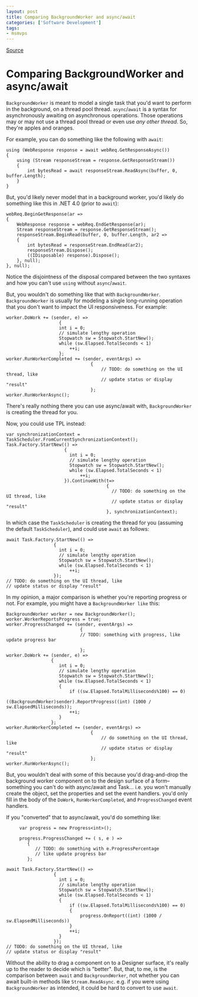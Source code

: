 ```yaml
---
layout: post
title: Comparing BackgroundWorker and async/await
categories: ['Software Development']
tags:
- msmvps
---
```

[Source](http://pr-blog.azurewebsites.net/2014/04/30/comparing-backgroundworker-and-asyncawait/ "Permalink to Comparing BackgroundWorker and async/await")

# Comparing BackgroundWorker and async/await

`BackgroundWorker` is meant to model a single task that you'd want to perform in the background, on a thread pool thread. `async`/`await` is a syntax for asynchronously awaiting on asynchronous operations. Those operations may or may not use a thread pool thread or even use _any other thread_. So, they're apples and oranges.

For example, you can do something like the following with `await`:
    
    
    using (WebResponse response = await webReq.GetResponseAsync())
    {
        using (Stream responseStream = response.GetResponseStream())
        {
            int bytesRead = await responseStream.ReadAsync(buffer, 0, buffer.Length);
        }
    }
    

But, you'd likely never model that in a background worker, you'd likely do something like this in .NET 4.0 (prior to `await`):
    
    
    webReq.BeginGetResponse(ar =>
    {
        WebResponse response = webReq.EndGetResponse(ar);
        Stream responseStream = response.GetResponseStream();
        responseStream.BeginRead(buffer, 0, buffer.Length, ar2 =>
        {
            int bytesRead = responseStream.EndRead(ar2);
            responseStream.Dispose();
            ((IDisposable) response).Dispose();
        }, null);
    }, null);
    

Notice the disjointness of the disposal compared between the two syntaxes and how you can't use `using` without `async`/`await`.

But, you wouldn't do something like that with `BackgroundWorker`. `BackgroundWorker` is usually for modeling a single long-running operation that you don't want to impact the UI responsiveness. For example:
    
    
    worker.DoWork += (sender, e) =>
                        {
                        int i = 0;
                        // simulate lengthy operation
                        Stopwatch sw = Stopwatch.StartNew();
                        while (sw.Elapsed.TotalSeconds < 1)
                            ++i;
                        };
    worker.RunWorkerCompleted += (sender, eventArgs) =>
                                    {
                                        // TODO: do something on the UI thread, like
                                        // update status or display "result"
                                    };
    worker.RunWorkerAsync();
    

There's really nothing there you can use async/await with, `BackgroundWorker` is creating the thread for you.

Now, you could use TPL instead:
    
    
    var synchronizationContext = TaskScheduler.FromCurrentSynchronizationContext();
    Task.Factory.StartNew(() =>
                          {
                            int i = 0;
                            // simulate lengthy operation
                            Stopwatch sw = Stopwatch.StartNew();
                            while (sw.Elapsed.TotalSeconds < 1)
                                ++i;
                          }).ContinueWith(t=>
                                          {
                                            // TODO: do something on the UI thread, like
                                            // update status or display "result"
                                          }, synchronizationContext);
    

In which case the `TaskScheduler` is creating the thread for you (assuming the default `TaskScheduler`), and could use `await` as follows:
    
    
    await Task.Factory.StartNew(() =>
                      {
                        int i = 0;
                        // simulate lengthy operation
                        Stopwatch sw = Stopwatch.StartNew();
                        while (sw.Elapsed.TotalSeconds < 1)
                            ++i;
                      });
    // TODO: do something on the UI thread, like
    // update status or display "result"
    

In my opinion, a major comparison is whether you're reporting progress or not. For example, you might have a `BackgroundWorker like` this:
    
    
    BackgroundWorker worker = new BackgroundWorker();
    worker.WorkerReportsProgress = true;
    worker.ProgressChanged += (sender, eventArgs) =>
                                {
                                // TODO: something with progress, like update progress bar
    
                                };
    worker.DoWork += (sender, e) =>
                     {
                        int i = 0;
                        // simulate lengthy operation
                        Stopwatch sw = Stopwatch.StartNew();
                        while (sw.Elapsed.TotalSeconds < 1)
                        {
                            if ((sw.Elapsed.TotalMilliseconds%100) == 0)
                                ((BackgroundWorker)sender).ReportProgress((int) (1000 / sw.ElapsedMilliseconds));
                            ++i;
                        }
                     };
    worker.RunWorkerCompleted += (sender, eventArgs) =>
                                    {
                                        // do something on the UI thread, like
                                        // update status or display "result"
                                    };
    worker.RunWorkerAsync();
    

But, you wouldn't deal with some of this because you'd drag-and-drop the background worker component on to the design surface of a form–something you can't do with async/await and Task… i.e. you won't manually create the object, set the properties and set the event handlers. you'd only fill in the body of the `DoWork`, `RunWorkerCompleted`, and `ProgressChanged` event handlers.

If you "converted" that to async/await, you'd do something like:
    
    
         var progress = new Progress<int>();
    
         progress.ProgressChanged += ( s, e ) =>
            {
               // TODO: do something with e.ProgressPercentage
               // like update progress bar
            };
    
    await Task.Factory.StartNew(() =>
                      {
                        int i = 0;
                        // simulate lengthy operation
                        Stopwatch sw = Stopwatch.StartNew();
                        while (sw.Elapsed.TotalSeconds < 1)
                        {
                            if ((sw.Elapsed.TotalMilliseconds%100) == 0)
                            {
                                progress.OnReport((int) (1000 / sw.ElapsedMilliseconds))
                            }
                            ++i;
                        }
                      });
    // TODO: do something on the UI thread, like
    // update status or display "result"
    

Without the ability to drag a component on to a Designer surface, it's really up to the reader to decide which is "better". But, that, to me, is the comparison between `await` and `BackgroundWorker`, not whether you can await built-in methods like `Stream.ReadAsync`. e.g. if you were using `BackgroundWorker` as intended, it could be hard to convert to use `await`.

